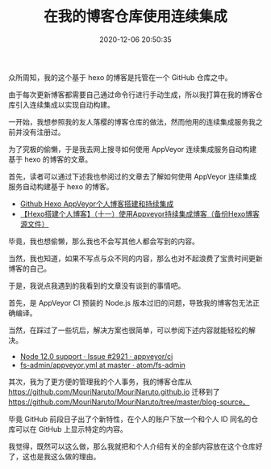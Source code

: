 ﻿---
title: 在我的博客仓库使用连续集成
date: 2020-12-06 20:50:35
categories:
- [技术, 部署]
tags:
- 部署
- CI
- AppVeyor
---

众所周知，我的这个基于 hexo 的博客是托管在一个 GitHub 仓库之中。

由于每次更新博客都需要自己通过命令行进行手动生成，所以我打算在我的博客仓库引入连续集成以实现自动构建。

一开始，我想参照我的友人落樱的博客仓库的做法，然而他用的连续集成服务我之前并没有注册过。

为了究极的偷懒，于是我去网上搜寻如何使用 AppVeyor 连续集成服务自动构建基于 hexo 的博客的文章。

首先，读者可以通过下述我也参阅过的文章去了解如何使用 AppVeyor 连续集成服务自动构建基于 hexo 的博客。

- [Github Hexo AppVeyor个人博客搭建和持续集成](https://www.jianshu.com/p/58cca2054d80)
- [【Hexo搭建个人博客】（十一）使用Appveyor持续集成博客（备份Hexo博客源文件）](https://blog.csdn.net/Mculover666/article/details/94837390)

毕竟，我也想偷懒，那么我也不会写其他人都会写到的内容。

当然，我也知道，如果不写点与众不同的内容，那么也对不起浪费了宝贵时间更新博客的自己。

于是，我说点我遇到的我看到的文章没有谈到的事情吧。

首先，是 AppVeyor CI 预装的 Node.js 版本过旧的问题，导致我的博客包无法正确编译。

当然，在踩过了一些坑后，解决方案也很简单，可以参阅下述内容就能轻松的解决。

- [Node 12.0 support · Issue #2921 · appveyor/ci](https://github.com/appveyor/ci/issues/2921)
- [fs-admin/appveyor.yml at master · atom/fs-admin](https://github.com/atom/fs-admin/blob/master/appveyor.yml)

其次，我为了更方便的管理我的个人事务，我的博客仓库从 https://github.com/MouriNaruto/MouriNaruto.github.io
迁移到了 https://github.com/MouriNaruto/MouriNaruto/tree/master/blog-source。

毕竟 GitHub 前段日子出了个新特性，在个人的账户下放一个和个人 ID 同名的仓库可以在 GitHub 上显示特定的内容。

我觉得，既然可以这么做，那么我就把和个人介绍有关的全部内容放在这个仓库好了，这也是我这么做的理由。
